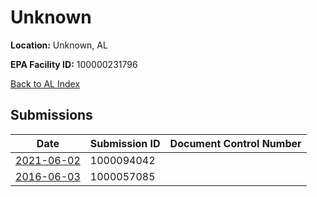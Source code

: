 # Unknown

**Location:** Unknown, AL

**EPA Facility ID:** 100000231796

[Back to AL Index](../../index.md)

## Submissions

| Date | Submission ID | Document Control Number |
|------|--------------|-------------------------|
| [2021-06-02](submissions/1000094042.md) | 1000094042 |  |
| [2016-06-03](submissions/1000057085.md) | 1000057085 |  |
